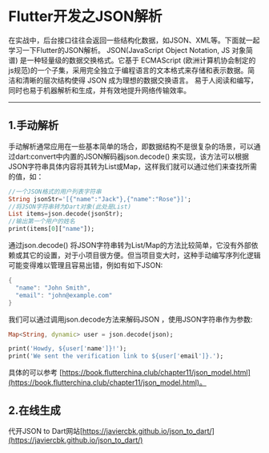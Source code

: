 Flutter开发之JSON解析
===========================
在实战中，后台接口往往会返回一些结构化数据，如JSON、XML等。下面就一起学习一下Flutter的JSON解析。
JSON(JavaScript Object Notation, JS 对象简谱) 是一种轻量级的数据交换格式。它基于 ECMAScript (欧洲计算机协会制定的js规范)的一个子集，采用完全独立于编程语言的文本格式来存储和表示数据。简洁和清晰的层次结构使得 JSON 成为理想的数据交换语言。 易于人阅读和编写，同时也易于机器解析和生成，并有效地提升网络传输效率。

****
1.手动解析
-----------
手动解析通常应用在一些基本简单的场合，即数据结构不是很复杂的场景，可以通过dart:convert中内置的JSON解码器json.decode() 来实现，该方法可以根据JSON字符串具体内容将其转为List或Map，这样我们就可以通过他们来查找所需的值，如：

```Dart
//一个JSON格式的用户列表字符串
String jsonStr='[{"name":"Jack"},{"name":"Rose"}]';
//将JSON字符串转为Dart对象(此处是List)
List items=json.decode(jsonStr);
//输出第一个用户的姓名
print(items[0]["name"]);
```
通过json.decode() 将JSON字符串转为List/Map的方法比较简单，它没有外部依赖或其它的设置，对于小项目很方便。但当项目变大时，这种手动编写序列化逻辑可能变得难以管理且容易出错，例如有如下JSON:

```Dart
{
  "name": "John Smith",
  "email": "john@example.com"
}
```
我们可以通过调用json.decode方法来解码JSON ，使用JSON字符串作为参数:
```Dart
Map<String, dynamic> user = json.decode(json);

print('Howdy, ${user['name']}!');
print('We sent the verification link to ${user['email']}.');
```
具体的可以参考 [https://book.flutterchina.club/chapter11/json_model.html](https://book.flutterchina.club/chapter11/json_model.html)。

2.在线生成
-----------
代开JSON to Dart网站[https://javiercbk.github.io/json_to_dart/](https://javiercbk.github.io/json_to_dart/)

